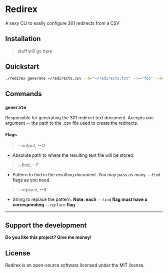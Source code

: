# Redirex
A sexy CLI to easily configure 301 redirects from a CSV

## Installation
> stuff will go here

## Quickstart
```bash
./redirex generate ~/redirects.csv --O="~/redirects.txt" --F="foo" --R="bar"
```

## Commands
### `generate`
Responsible for generating the 301 redirect text document. Accepts one argument -- the path to the .csv file used to create the redirects.
#### Flags
> --output, --O
* Absolute path to where the resulting text file will be stored

> --find, --F
* Pattern to find in the resulting document. You may pass as many `--find` flags as you need.

> --replace, --R
* String to replace the pattern. **Note: each** `--find` **flag must have a corresponding** `--replace` **flag**

------
## Support the development
**Do you like this project? Give me money!**

## License

Redirex is an open-source software licensed under the MIT license.
